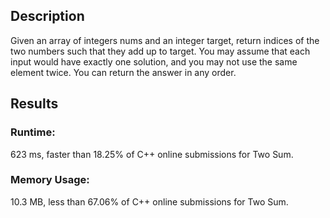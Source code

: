 ## Description
Given an array of integers nums and an integer target, return indices of the two numbers such that they add up to target.
You may assume that each input would have exactly one solution, and you may not use the same element twice.
You can return the answer in any order.

## Results
### Runtime: 
623 ms, faster than 18.25% of C++ online submissions for Two Sum.
### Memory Usage: 
10.3 MB, less than 67.06% of C++ online submissions for Two Sum.
